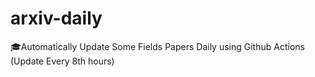 # arxiv-daily
🎓Automatically Update Some Fields Papers Daily using Github Actions (Update Every 8th hours)
